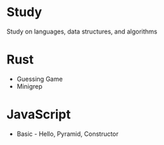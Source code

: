 # Study
Study on languages, data structures, and algorithms

# Rust
- Guessing Game
- Minigrep

# JavaScript
- Basic - Hello, Pyramid, Constructor

